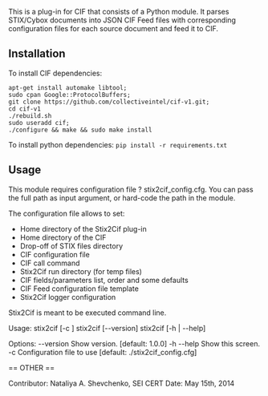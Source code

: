 
This is a plug-in for CIF that consists of a Python module. It parses 
STIX/Cybox documents into JSON CIF Feed files with corresponding configuration
files for each source document and feed it to CIF.



Installation
-------------------

To install CIF dependencies:
```
apt-get install automake libtool; 
sudo cpan Google::ProtocolBuffers; 
git clone https://github.com/collectiveintel/cif-v1.git;  
cd cif-v1
./rebuild.sh 
sudo useradd cif; 
./configure && make && sudo make install
```

To install python dependencies:
`pip install -r requirements.txt`


Usage
---------
This module requires configuration file ? stix2cif_config.cfg. You can pass the 
full path as input argument, or hard-code the path in the module.

The configuration file allows to set:
- Home directory of the Stix2Cif plug-in
- Home directory of the CIF
- Drop-off of STIX files directory
- CIF configuration file
- CIF call command
- Stix2Cif run directory (for temp files)
- CIF fields/parameters list, order and some defaults
- CIF Feed configuration file template
- Stix2Cif logger configuration


Stix2Cif is meant to be executed command line.

Usage:
  stix2cif [-c <config>]
  stix2cif [--version]
  stix2cif [-h | --help]

Options:
  --version            Show version.
                           [default: 1.0.0]
  -h --help            Show this screen.
  -c				Configuration file to use
					[default: ./stix2cif_config.cfg]

== OTHER ==

Contributor: Nataliya A. Shevchenko, SEI CERT
Date: May 15th, 2014

